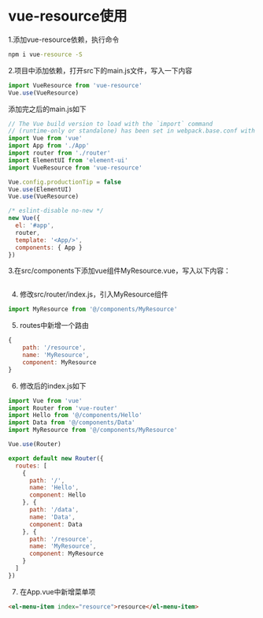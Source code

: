 # vue-resource使用
1.添加vue-resource依赖，执行命令
```cmd
npm i vue-resource -S
```
2.项目中添加依赖，打开src下的main.js文件，写入一下内容
```js
import VueResource from 'vue-resource'
Vue.use(VueResource)
```
添加完之后的main.js如下
```js
// The Vue build version to load with the `import` command
// (runtime-only or standalone) has been set in webpack.base.conf with an alias.
import Vue from 'vue'
import App from './App'
import router from './router'
import ElementUI from 'element-ui'
import VueResource from 'vue-resource'

Vue.config.productionTip = false
Vue.use(ElementUI)
Vue.use(VueResource)

/* eslint-disable no-new */
new Vue({
  el: '#app',
  router,
  template: '<App/>',
  components: { App }
})
```
3.在src/components下添加vue组件MyResource.vue，写入以下内容：
```vue

```
4. 修改src/router/index.js，引入MyResource组件
```js
import MyResource from '@/components/MyResource'
```
5. routes中新增一个路由
```js
{
	path: '/resource',
	name: 'MyResource',
	component: MyResource
}
```
6. 修改后的index.js如下
```js
import Vue from 'vue'
import Router from 'vue-router'
import Hello from '@/components/Hello'
import Data from '@/components/Data'
import MyResource from '@/components/MyResource'

Vue.use(Router)

export default new Router({
  routes: [
    {
      path: '/',
      name: 'Hello',
      component: Hello
    }, {
      path: '/data',
      name: 'Data',
      component: Data
    }, {
      path: '/resource',
      name: 'MyResource',
      component: MyResource
    }
  ]
})

```
7. 在App.vue中新增菜单项
```html
<el-menu-item index="resource">resource</el-menu-item>
```